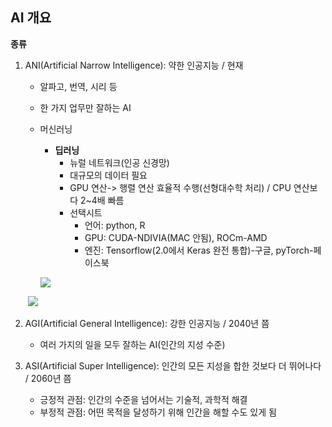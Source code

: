 ## AI 개요

**종류**

1. ANI(Artificial Narrow Intelligence): 약한 인공지능 / 현재

   - 알파고, 번역, 시리 등

   - 한 가지 업무만 잘하는 AI

   - 머신러닝

     - **딥러닝**
       - 뉴럴 네트워크(인공 신경망)
       - 대규모의 데이터 필요
       - GPU 연산-> 행렬 연산 효율적 수행(선형대수학 처리) / CPU 연산보다 2~4배 빠름
       - 선택시트
         - 언어: python, R
         - GPU: CUDA-NDIVIA(MAC 안됨), ROCm-AMD
         - 엔진: Tensorflow(2.0에서 Keras 완전 통합)-구글, pyTorch-페이스북

     ![](https://github.com/cr2w59/pengsoo/blob/master/dl/doc/images/0.dl_framework.png?raw=true)

   

   ​			![](https://github.com/cr2w59/pengsoo/blob/master/dl/doc/images/0.dl_rank_2019.png?raw=true)

2. AGI(Artificial General Intelligence): 강한 인공지능 / 2040년 쯤
   
   - 여러 가지의 일을 모두 잘하는 AI(인간의 지성 수준)
3. ASI(Artificial Super Intelligence): 인간의 모든 지성을 합한 것보다 더 뛰어나다 / 2060년 쯤
   - 긍정적 관점: 인간의 수준을 넘어서는 기술적, 과학적 해결
   - 부정적 관점: 어떤 목적을 달성하기 위해 인간을 해할 수도 있게 됨